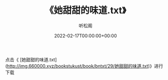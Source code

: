 ﻿---
title:  《她甜甜的味道.txt》
date:   2022-02-17T00:00:00+00:00
author: 听松阁
layout: post
permalink: /她甜甜的味道/
categories: 小说
tags: [小说]
---

点击《 [她甜甜的味道.txt](<a href="http://img.660000.xyz/bookstukust/book/bntxt/29/" target=_blank>http://img.660000.xyz/bookstukust/book/bntxt/29/她甜甜的味道.txt)》进行下载
